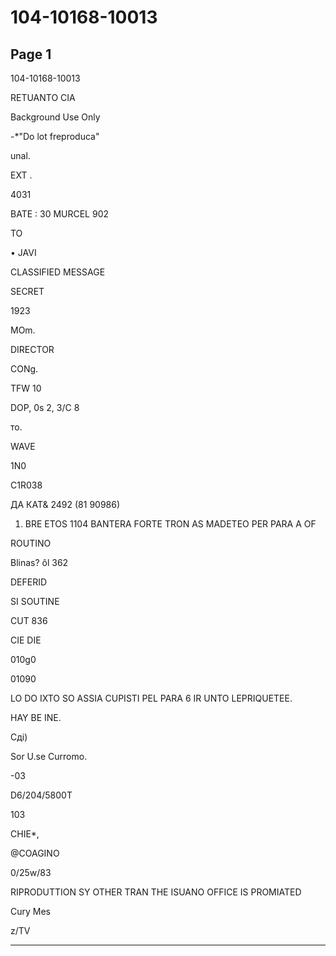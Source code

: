# 104-10168-10013

## Page 1

104-10168-10013

RETUANTO CIA

Background Use Only

-*"Do lot freproduca"

unal.

EXT .

4031

BATE : 30 MURCEL 902

TO

• JAVI

CLASSIFIED MESSAGE

SECRET

1923

MOm.

DIRECTOR

CONg.

TFW 10

DOP, 0s 2, 3/C 8

то.

WAVE

1N0

C1R038

ДА КАТ& 2492 (81 90986)

1. BRE ETOS 1104 BANTERA FORTE TRON AS MADETEO PER PARA A OF

ROUTINO

Blinas? ôl 362

DEFERID

SI SOUTINE

CUT 836

CIE DIE

010g0

01090

LO DO IXTO SO ASSIA CUPISTI PEL PARA 6 IR UNTO LEPRIQUETEE.

HAY BE INE.

Сді)

Sor U.se Curromo.

-03

D6/204/5800T

103

CHIE*,

@COAGINO

0/25w/83

RIPRODUTTION SY OTHER TRAN THE ISUANO OFFICE IS PROMIATED

Cury Mes

z/TV

---


